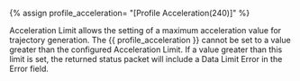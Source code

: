 {% assign profile_acceleration= "[Profile Acceleration(240)]" %}

Acceleration Limit allows the setting of a maximum acceleration value for trajectory generation. The {{ profile_acceleration }} cannot be set to a value greater than the configured Acceleration Limit. If a value greater than this limit is set, the returned status packet will include a Data Limit Error in the Error field.
